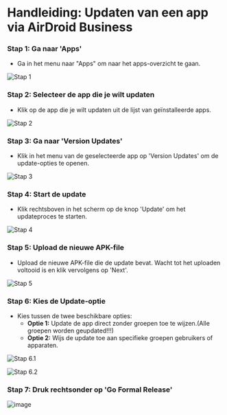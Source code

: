 # Handleiding: Updaten van een app via AirDroid Business

### Stap 1: Ga naar 'Apps'
- Ga in het menu naar "Apps" om naar het apps-overzicht te gaan.

![Stap 1](https://github.com/user-attachments/assets/3c4e26c8-d5e1-4478-9ea7-88016f699afe)

### Stap 2: Selecteer de app die je wilt updaten
- Klik op de app die je wilt updaten uit de lijst van geïnstalleerde apps.

![Stap 2](https://github.com/user-attachments/assets/514e3db8-0d1b-4099-bc8d-e3b773903c49)

### Stap 3: Ga naar 'Version Updates'
- Klik in het menu van de geselecteerde app op 'Version Updates' om de update-opties te openen.

![Stap 3](https://github.com/user-attachments/assets/584681e0-01bb-43dc-bb64-bc1f92649559)

### Stap 4: Start de update
- Klik rechtsboven in het scherm op de knop 'Update' om het updateproces te starten.

![Stap 4](https://github.com/user-attachments/assets/bab1c3f1-03fc-40e2-92c5-d6affae376f7)

### Stap 5: Upload de nieuwe APK-file
- Upload de nieuwe APK-file die de update bevat. Wacht tot het uploaden voltooid is en klik vervolgens op 'Next'.

![Stap 5](https://github.com/user-attachments/assets/a6ee7189-2b06-454e-9787-6a1abec34752)

### Stap 6: Kies de Update-optie
- Kies tussen de twee beschikbare opties:
  - **Optie 1:** Update de app direct zonder groepen toe te wijzen.(Alle groepen worden geupdated!!!)
  - **Optie 2:** Wijs de update toe aan specifieke groepen gebruikers of apparaten.

![Stap 6.1](https://github.com/user-attachments/assets/e014038d-cc3e-44e2-8dca-2287a8bdb8cf)

![Stap 6.2](https://github.com/user-attachments/assets/048d5c0b-dde6-4248-b2a4-ffe110745708)

### Stap 7: Druk rechtsonder op 'Go Formal Release'
![image](https://github.com/user-attachments/assets/d97c0ff0-e1c0-4592-8ad3-0107f74ddc99)
